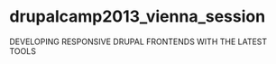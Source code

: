 drupalcamp2013_vienna_session
=============================

DEVELOPING RESPONSIVE DRUPAL FRONTENDS WITH THE LATEST TOOLS
